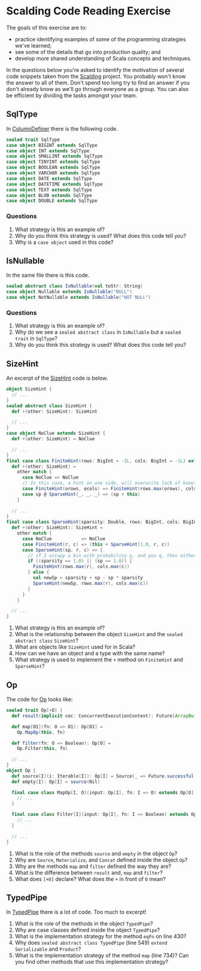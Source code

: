 # Scalding Code Reading Exercise

The goals of this exercise are to:

- practice identifying examples of some of the programming strategies we've learned;
- see some of the details that go into production quality; and
- develop more shared understanding of Scala concepts and techniques.

In the questions below you're asked to identify the motivation of several code snippets taken from the [Scalding](https://twitter.github.io/scalding/) project. You probably won't know the answer to all of them. Don't spend too long try to find an answer if you don't already know as we'll go through everyone as a group. You can also be efficient by dividing the tasks amongst your team.


## SqlType

In [ColumnDefiner] there is the following code.

```scala
sealed trait SqlType
case object BIGINT extends SqlType
case object INT extends SqlType
case object SMALLINT extends SqlType
case object TINYINT extends SqlType
case object BOOLEAN extends SqlType
case object VARCHAR extends SqlType
case object DATE extends SqlType
case object DATETIME extends SqlType
case object TEXT extends SqlType
case object BLOB extends SqlType
case object DOUBLE extends SqlType
```


### Questions

1. What strategy is this an example of?
2. Why do you think this strategy is used? What does this code tell you?
3. Why is a `case object` used in this code?


## IsNullable

In the same file there is this code.

``` scala
sealed abstract class IsNullable(val toStr: String)
case object Nullable extends IsNullable("NULL")
case object NotNullable extends IsNullable("NOT NULL")
```


### Questions

1. What strategy is this an example of?
2. Why do we see a `sealed abstract class` in `IsNullable` but a `sealed trait` in `SqlType`?
3. Why do you think this strategy is used? What does this code tell you?


## SizeHint

An excerpt of the [SizeHint] code is below.

``` scala
object SizeHint {
  // ...
}
sealed abstract class SizeHint {
  def +(other: SizeHint): SizeHint

  // ...
}
case object NoClue extends SizeHint {
  def +(other: SizeHint) = NoClue

  // ...
}
final case class FiniteHint(rows: BigInt = -1L, cols: BigInt = -1L) extends SizeHint {
  def +(other: SizeHint) =
    other match {
      case NoClue => NoClue
      // In this case, a hint on one side, will overwrite lack of knowledge (-1L)
      case FiniteHint(orows, ocols) => FiniteHint(rows.max(orows), cols.max(ocols))
      case sp @ SparseHint(_, _, _) => (sp + this)
    }
    
  // ...
}
final case class SparseHint(sparsity: Double, rows: BigInt, cols: BigInt) extends SizeHint {
  def +(other: SizeHint): SizeHint =
    other match {
      case NoClue           => NoClue
      case FiniteHint(r, c) => (this + SparseHint(1.0, r, c))
      case SparseHint(sp, r, c) => {
        // if I occupy a bin with probability p, and you q, then either: p + q - pq
        if ((sparsity == 1.0) || (sp == 1.0)) {
          FiniteHint(rows.max(r), cols.max(c))
        } else {
          val newSp = sparsity + sp - sp * sparsity
          SparseHint(newSp, rows.max(r), cols.max(c))
        }
      }
    }

  // ...
}
```

1. What strategy is this an example of?
2. What is the relationship between the object `SizeHint` and the `sealed abstract class` `SizeHint`?
3. What are objects like `SizeHint` used for in Scala?
4. How can we have an object and a type with the same name?
5. What strategy is used to implement the `+` method on `FiniteHint` and `SparseHint`?


## Op

The code for [Op] looks like:

``` scala
sealed trait Op[+O] {
  def result(implicit cec: ConcurrentExecutionContext): Future[ArrayBuffer[_ <: O]]

  def map[O1](fn: O => O1): Op[O1] =
    Op.MapOp(this, fn)

  def filter(fn: O => Boolean): Op[O] =
    Op.Filter(this, fn)

  // ...
}
object Op {
  def source[I](i: Iterable[I]): Op[I] = Source(_ => Future.successful(i.iterator))
  def empty[I]: Op[I] = source(Nil)

  final case class MapOp[I, O](input: Op[I], fn: I => O) extends Op[O] {
    // ...
  }

  final case class Filter[I](input: Op[I], fn: I => Boolean) extends Op[I] {
    // ...
  }

  // ...
}
```

1. What is the role of the methods `source` and `empty` in the object `Op`?
2. Why are `Source`, `Materialize`, and `Concat` defined inside the object `Op`?
3. Why are the methods `map` and `filter` defined the way they are?
4. What is the difference between `result` and, `map` and `filter`?
5. What does `[+O]` declare? What does the `+` in front of `O` mean?


## TypedPipe

In [TypedPipe] there is a lot of code. Too much to excerpt!

1. What is the role of the methods in the object `TypedPipe`?
2. Why are case classes defined inside the object `TypedPipe`?
3. What is the implementation strategy for the method `eqFn` on line 430?
4. Why does `sealed abstract class TypedPipe` (line 549) `extend` `Serializable` and `Product`?
5. What is the implementation strategy of the method `map` (line 734)? Can you find other methods that use this implementation strategy?

[ColumnDefiner]: https://github.com/twitter/scalding/blob/b0ba993ac817e6b1e52126e8b1cfb1054cc00dad/scalding-db/src/main/scala/com/twitter/scalding/db/ColumnDefiner.scala

[SizeHint]: https://github.com/twitter/scalding/blob/b0ba993ac817e6b1e52126e8b1cfb1054cc00dad/scalding-core/src/main/scala/com/twitter/scalding/mathematics/SizeHint.scala

[Op]: https://github.com/twitter/scalding/blob/b0ba993ac817e6b1e52126e8b1cfb1054cc00dad/scalding-core/src/main/scala/com/twitter/scalding/typed/memory_backend/Op.scala

[TypedPipe]: https://github.com/twitter/scalding/blob/b0ba993ac817e6b1e52126e8b1cfb1054cc00dad/scalding-core/src/main/scala/com/twitter/scalding/typed/TypedPipe.scala
